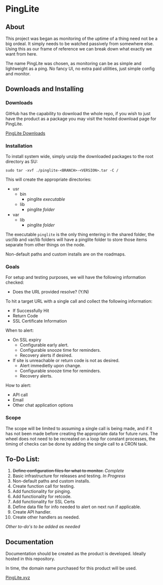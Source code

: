 # PingLite

## About

This project was began as monitoring of the uptime of a thing need not be a big ordeal. It simply needs to be watched passively from somewhere else.
Using this as our frame of reference we can break down what exactly we want from here.

The name PingLite was chosen, as monitoring can be as simple and lightweight as a ping. No fancy UI, no extra paid utilities, just simple config and monitor.

## Downloads and Installing

### Downloads

GitHub has the capability to download the whole repo, if you wish to just have the product as a package you may visit the hosted download page for PingLite.

[PingLite Downloads](https://download.pinglite.xyz/pinglite/)

### Installation

To install system wide, simply unzip the downloaded packages to the root directory as SU:

```
sudo tar -xvf ./pinglite-<BRANCH>-<VERSION>.tar -C /
```

This will create the appropriate directories:
- usr
  - bin
    - pinglite _executable_
  - lib
    - pinglite _folder_
- var
  - lib
    - pinglite _folder_

The executable `pinglite` is the only thing entering in the shared folder, the usr/lib and var/lib folders will have a pinglite folder to store those items separate from other things on the node.

Non-default paths and custom installs are on the roadmaps.

### Goals

For setup and testing purposes, we will have the following information checked:
- Does the URL provided resolve? (Y/N)

To hit a target URL with a single call and collect the following information:
- If Successfully Hit
- Return Code
- SSL Certificate Information

When to alert:
- On SSL expiry
  - Configurable early alert.
  - Configurable snooze time for reminders.
  - Recovery alerts if desired.
- If site is unreachable or return code is not as desired.
  - Alert immedietly upon change.
  - Configurable snooze time for reminders.
  - Recovery alerts.

How to alert:
- API call
- Email
- Other chat application options

### Scope

The scope will be limited to assuming a single call is being made, and if it has not been made before creating the appropriate data for future runs.
The wheel does not need to be recreated on a loop for constant processes, the timing of checks can be done by adding the single call to a CRON task.

## To-Do List:

1. ~~Define configuration files for what to monitor.~~ _Complete_
2. Basic infrastructure for releases and testing. _In Progress_
3. Non-default paths and custom installs.
4. Create function call for testing.
5. Add functionality for pinging.
6. Add functionality for retcode.
7. Add functionality for SSL Certs
8. Define data file for info needed to alert on next run if applicable.
9. Create API handler.
10. Create other handlers as needed.

*Other to-do's to be added as needed*

## Documentation

Documentation should be created as the product is developed. Ideally hosted in this repository.

In time, the domain name purchased for this product will be used.

[PingLite.xyz](http://pinglite.xyz)
